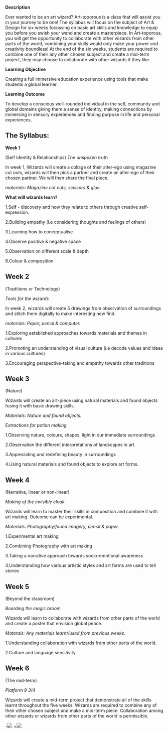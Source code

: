 **Description**

Ever wanted to be an art wizard? Art-toporous is a class that will assist you in your journey to be one! The syllabus will focus on the subject of Art & Design for six weeks focussing on basic art skills and knowledge to equip you before you swish your wand and create a masterpiece. In Art-toporous, you will get the opportunity to collaborate with other wizards from other parts of the world, combining your skills would only make your power and creativity boundless! At the end of the six weeks, students are required to combine one of their any other chosen subject and create a mid-term project, they may choose to collaborate with other wizards if they like. 


**Learning Objective**

Creating a full immersive education experience using tools that make students a global learner.


**Learning Outcome**

To develop a conscious well-rounded individual in the self, community and global domains giving them a sense of identity, making connections by immersing in sensory experiences and finding purpose in life and personal experiences.


## The Syllabus:

**Week 1**

(Self Identity & Relationships)
_The unspoken truth_

In week 1, Wizards will create a collage of their alter-ego using magazine cut outs, wizards will then pick a partner and create an alter-ego of their chosen partner. We will then share the final piece.

_materials: Magazine cut outs, scissors & glue._

**What will wizards learn?**

1.Self - discovery and how they relate to others through creative self-expression.

2.Building empathy (i.e considering thoughts and feelings of others)

3.Learning how to conceptualise

4.Observe positive & negative space

5.Observation on different scale & depth

6.Colour & composition 



## **Week 2**

(Traditions or Technology)

_Tools for the wizards_


In week 2, wizards will create 5 drawings from observation of surroundings and stitch them digitally to make interesting new find. 

_materials: Paper, pencil & computer._

1.Exploring established approaches towards materials and themes in cultures

2.Promoting an understanding of visual culture (i.e decode values and ideas in various cultures) 

3.Encouraging perspective-taking and empathy towards other traditions 


## **Week 3**

(Nature) 

Wizards will create an art-piece using natural materials and found objects fusing it with basic drawing skills. 

_Materials: Nature and found objects._ 

_Extractions for potion making_

1.Observing nature, colours, shapes, light in our immediate surroundings

2.Observation the different interpretations of landscapes in art

3.Appreciating and redefining beauty in surroundings

4.Using natural materials and found objects to explore art forms. 



## **Week 4**

(Narrative, linear or non-linear) 

_Making of the invisible cloak_

Wizards will learn to master their skills in composition and combine it with art making. Outcome can be experimental.

_Materials: Photography/found imagery, pencil & paper._ 

1.Experimental art making 

2.Combining Photography with art making

3.Taking a narrative approach towards socio-emotional awareness

4.Understanding how various artistic styles and art forms are used to tell stories

 

## **Week 5**

(Beyond the classroom)

_Boarding the magic broom_

Wizards will learn to collaborate with wizards from other parts of the world and create a poster that envision global peace. 

_Materals: Any materials learnt/used from previous weeks._

1.Understanding collaboration with wizards from other parts of the world. 

2.Culture and language sensitivity 


## **Week 6**

(The mid-term)

_Platform 9 3/4_

Wizards will create a mid-term project that demonstrate all of the skills learnt throughout the five weeks. Wizards are required to combine any of their other chosen subject and make a mid-term piece. Collaboration among other wizards or wizards from other parts of the world is permissible.

-![](teachingasart2018/blob/master/assignments/3_Syllabus/img/IMG_1508.JPG)
+![](https://github.com/dwantilus/teachingasart2018/blob/master/assignments/3_Syllabus/img/IMG_1508.JPG)


